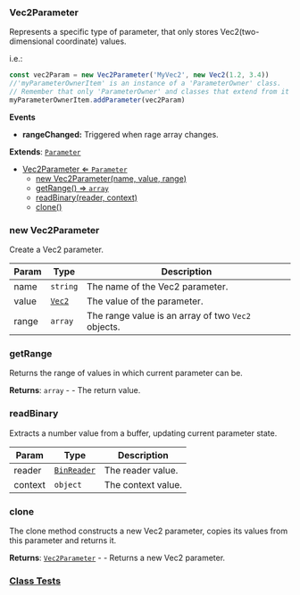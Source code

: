 <a name="Vec2Parameter"></a>

### Vec2Parameter 
Represents a specific type of parameter, that only stores Vec2(two-dimensional coordinate) values.

i.e.:
```javascript
const vec2Param = new Vec2Parameter('MyVec2', new Vec2(1.2, 3.4))
//'myParameterOwnerItem' is an instance of a 'ParameterOwner' class.
// Remember that only 'ParameterOwner' and classes that extend from it can host 'Parameter' objects.
myParameterOwnerItem.addParameter(vec2Param)
```

**Events**
* **rangeChanged:** Triggered when rage array changes.


**Extends**: <code>[Parameter](api/SceneTree/Parameters/Parameter.md)</code>  

* [Vec2Parameter ⇐ <code>Parameter</code>](#Vec2Parameter)
    * [new Vec2Parameter(name, value, range)](#new-Vec2Parameter)
    * [getRange() ⇒ <code>array</code>](#getRange)
    * [readBinary(reader, context)](#readBinary)
    * [clone()](#clone)

<a name="new_Vec2Parameter_new"></a>

### new Vec2Parameter
Create a Vec2 parameter.


| Param | Type | Description |
| --- | --- | --- |
| name | <code>string</code> | The name of the Vec2 parameter. |
| value | <code>[Vec2](api/Math/Vec2.md)</code> | The value of the parameter. |
| range | <code>array</code> | The range value is an array of two `Vec2` objects. |

<a name="Vec2Parameter+getRange"></a>

### getRange
Returns the range of values in which current parameter can be.


**Returns**: <code>array</code> - - The return value.  
<a name="Vec2Parameter+readBinary"></a>

### readBinary
Extracts a number value from a buffer, updating current parameter state.



| Param | Type | Description |
| --- | --- | --- |
| reader | <code>[BinReader](api/SceneTree/BinReader.md)</code> | The reader value. |
| context | <code>object</code> | The context value. |

<a name="Vec2Parameter+clone"></a>

### clone
The clone method constructs a new Vec2 parameter, copies its values
from this parameter and returns it.


**Returns**: [<code>Vec2Parameter</code>](#Vec2Parameter) - - Returns a new Vec2 parameter.  


### [Class Tests](api/SceneTree/Parameters/Vec2Parameter.test)